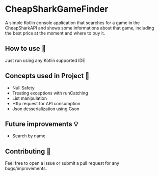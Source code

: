 # CheapSharkGameFinder

A simple Kotlin console application that searches for a game in the CheapSharkAPI and shows some informations about that game, including the best price at the moment and where to buy it.

## How to use 👣

Just run using any Kotlin supported IDE

## Concepts used in Project 🤔

- Null Safety
- Treating exceptions with runCatching
- List manipulation
- Http request for API consumption
- Json desserialization using Gson

## Future improvements 💡
- Search by name

## Contributing 🤝

Feel free to open a issue or submit a pull request for any bugs/improvements.
